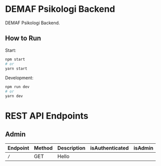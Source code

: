 # DEMAF Psikologi Backend

DEMAF Psikologi Backend.

## How to Run

Start:

```sh
npm start
# or
yarn start
```

Development:

```sh
npm run dev
# or
yarn dev
```

# REST API Endpoints

## Admin

| Endpoint | Method | Description | isAuthenticated | isAdmin |
| -------- | ------ | ----------- | --------------- | ------- |
| `/`      | GET    | Hello       |                 |         |
